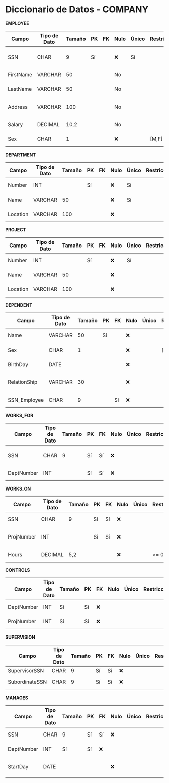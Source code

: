 
# Diccionario de Datos - COMPANY

**EMPLOYEE**

| Campo     | Tipo de Dato | Tamaño | PK  | FK  | Nulo | Único | Restricciones          | Referencia | Descripción                       |
|-----------|--------------|--------|-----|-----|------|--------|-------------------------|------------|-----------------------------------|
| SSN       | CHAR         | 9      | Sí  |     | ❌   | Sí     |                        |            | Número de Seguro Social           |
| FirstName | VARCHAR      | 50     |     |     | No   |        |                        |            | Nombre del empleado               |
| LastName  | VARCHAR      | 50     |     |     | No   |        |                        |            | Apellido del empleado             |
| Address   | VARCHAR      | 100    |     |     | No   |        |                        |            | Dirección del empleado            |
| Salary    | DECIMAL      | 10,2   |     |     | No   |        |                        |            | Salario del empleado              |
| Sex       | CHAR         | 1      |     |     | ❌   |        | [M,F]                  |            | Sexo del empleado                 |

**DEPARTMENT**

| Campo   | Tipo de Dato | Tamaño | PK  | FK  | Nulo | Único | Restricciones | Referencia | Descripción           |
|---------|--------------|--------|-----|-----|------|--------|----------------|------------|-----------------------|
| Number  | INT          |        | Sí  |     | ❌   | Sí     |                |            | ID del departamento   |
| Name    | VARCHAR      | 50     |     |     | ❌  | Sí     |                |            | Nombre del departamento |
| Location| VARCHAR      | 100    |     |     | ❌  |        |                |            | Ubicación principal   |

**PROJECT**

| Campo   | Tipo de Dato | Tamaño | PK  | FK  | Nulo | Único | Restricciones | Referencia | Descripción         |
|---------|--------------|--------|-----|-----|------|--------|----------------|------------|---------------------|
| Number  | INT          |        | Sí  |     | ❌   | Sí     |                |            | ID del proyecto     |
| Name    | VARCHAR      | 50     |     |     | ❌   |        |                |            | Nombre del proyecto |
| Location| VARCHAR      | 100    |     |     | ❌   |        |                |            | Ubicación del proyecto |

**DEPENDENT**

| Campo        | Tipo de Dato | Tamaño | PK  | FK  | Nulo | Único | Restricciones | Referencia | Descripción              |
|--------------|--------------|--------|-----|-----|------|--------|----------------|------------|--------------------------|
| Name         | VARCHAR      | 50     | Sí  |     | ❌  |        |                |            | Nombre del dependiente   |
| Sex          | CHAR         | 1      |     |     | ❌   |        | [M,F]          |            | Sexo del dependiente     |
| BirthDay     | DATE         |        |     |     | ❌   |        |                |            | Fecha de nacimiento      |
| RelationShip | VARCHAR      | 30     |     |     | ❌   |        |                |            | Relación con el empleado |
| SSN_Employee | CHAR         | 9      |     | Sí  | ❌   |        |                | EMPLOYEE   | Empleado relacionado     |

**WORKS_FOR**

| Campo       | Tipo de Dato | Tamaño | PK  | FK  | Nulo | Único | Restricciones | Referencia  | Descripción                 |
|-------------|--------------|--------|-----|-----|------|--------|----------------|-------------|-----------------------------|
| SSN         | CHAR         | 9      | Sí  | Sí  | ❌   |        |                | EMPLOYEE    | Empleado que trabaja para  |
| DeptNumber  | INT          |        | Sí  | Sí  | ❌   |        |                | DEPARTMENT  | Departamento asignado      |

**WORKS_ON**

| Campo       | Tipo de Dato | Tamaño | PK  | FK  | Nulo | Único | Restricciones | Referencia | Descripción                  |
|-------------|--------------|--------|-----|-----|------|--------|----------------|------------|------------------------------|
| SSN         | CHAR         | 9      | Sí  | Sí  | ❌   |        |                | EMPLOYEE   | Empleado involucrado        |
| ProjNumber  | INT          |        | Sí  | Sí  | ❌   |        |                | PROJECT    | Proyecto en el que trabaja  |
| Hours       | DECIMAL      | 5,2    |     |     | ❌   |        | >= 0           |            | Horas asignadas             |

**CONTROLS**

| Campo       | Tipo de Dato | Tamaño | PK  | FK  | Nulo | Único | Restricciones | Referencia  | Descripción                    |
|-------------|--------------|--------|-----|-----|------|--------|--------------|-------------|--------------------------------|
| DeptNumber  | INT          | Sí  | Sí  | ❌   |        |        |              | DEPARTMENT  | Departamento que controla     |
| ProjNumber  | INT          | Sí  | Sí  | ❌   |        |        |              | PROJECT     | Proyecto controlado           |

**SUPERVISION**

| Campo        | Tipo de Dato | Tamaño | PK  | FK  | Nulo | Único | Restricciones | Referencia | Descripción                  |
|--------------|--------------|--------|-----|-----|------|--------|----------------|------------|------------------------------|
| SupervisorSSN| CHAR         | 9      | Sí  | Sí  | ❌   |        |                | EMPLOYEE   | Supervisor                   |
| SubordinateSSN | CHAR       | 9      | Sí  | Sí  | ❌   |        |                | EMPLOYEE   | Empleado supervisado        |

**MANAGES**

| Campo       | Tipo de Dato | Tamaño | PK  | FK  | Nulo | Único | Restricciones | Referencia  | Descripción                |
|-------------|--------------|--------|-----|-----|------|--------|----------------|-------------|----------------------------|
| SSN         | CHAR         | 9      | Sí  | Sí  | ❌   |        |                | EMPLOYEE    | Gerente del departamento   |
| DeptNumber  | INT          | Sí     | Sí  | ❌  |      |        |                | DEPARTMENT  | Departamento administrado  |
| StartDay    | DATE         |        |     |     | ❌   |        |                |             | Fecha de inicio de gestión |
